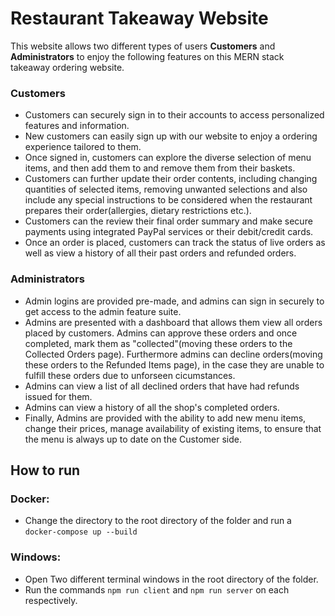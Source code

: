 # Restaurant Takeaway Website

This website allows two different types of users **Customers** and **Administrators** to enjoy the following features on this MERN stack takeaway ordering website.

### Customers

- Customers can securely sign in to their accounts to access personalized features and information.
- New customers can easily sign up with our website to enjoy a ordering experience tailored to them.
- Once signed in, customers can explore the diverse selection of menu items, and then add them to and remove them from their baskets.
- Customers can further update their order contents, including changing quantities of selected items, removing unwanted selections and also include any special instructions to be considered when the restaurant prepares their order(allergies, dietary restrictions etc.).
- Customers can the review their final order summary and make secure payments using integrated PayPal services or their debit/credit cards.
- Once an order is placed, customers can track the status of live orders as well as view a history of all their past orders and refunded orders.

### Administrators

- Admin logins are provided pre-made, and admins can sign in securely to get access to the admin feature suite.
- Admins are presented with a dashboard that allows them view all orders placed by customers. Admins can approve these orders and once completed, mark them as "collected"(moving these orders to the Collected Orders page). Furthermore admins can decline orders(moving these orders to the Refunded Items page), in the case they are unable to fulfill these orders due to unforseen cicumstances.
- Admins can view a list of all declined orders that have had refunds issued for them.
- Admins can view a history of all the shop's completed orders.
- Finally, Admins are provided with the ability to add new menu items, change their prices, manage availability of existing items, to ensure that the menu is always up to date on the Customer side.

## How to run

### Docker:

- Change the directory to the root directory of the folder and run a `docker-compose up --build`

### Windows:

- Open Two different terminal windows in the root directory of the folder.
- Run the commands `npm run client` and `npm run server` on each respectively.
